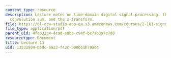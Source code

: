 ```yaml
---
content_type: resource
description: Lecture notes on time-domain digital signal processing. the discrete-time
  convolution sum, and the z-transform.
file: https://ol-ocw-studio-app-qa.s3.amazonaws.com/courses/2-161-signal-processing-continuous-and-discrete-fall-2008/13532904b5dcaa23f42cb00bb1b79ad4_lecture_13.pdf
file_type: application/pdf
parent_uid: 4fa53234-4cad-e0ba-c94f-bc7ab3a7c7d0
resourcetype: Document
title: Lecture 13
uid: 13532904-b5dc-aa23-f42c-b00bb1b79ad4
---
```

